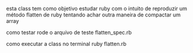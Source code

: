 esta class tem como objetivo estudar ruby com o intuito de reproduzir um método flatten de ruby
tentando achar outra maneira de compactar um array

como testar
rode o arquivo de teste flatten_spec.rb

como executar a class
no terminal ruby flatten.rb

